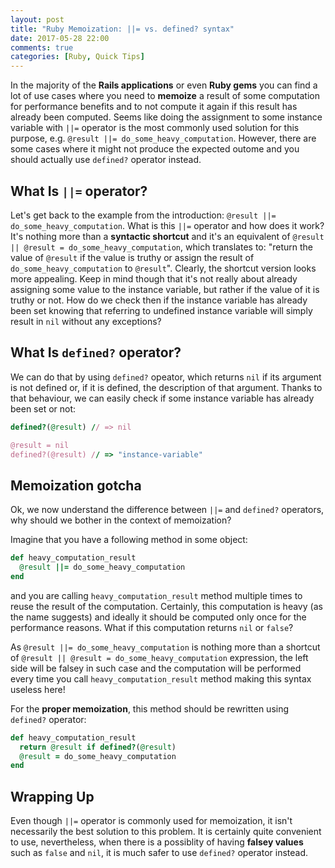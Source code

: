```yaml
---
layout: post
title: "Ruby Memoization: ||= vs. defined? syntax"
date: 2017-05-28 22:00
comments: true
categories: [Ruby, Quick Tips]
---
```


In the majority of the **Rails applications** or even **Ruby gems** you can find a lot of use cases where you need to **memoize** a result of some computation for performance benefits and to not compute it again if this result has already been computed. Seems like doing the assignment to some instance variable with `||=` operator is the most commonly used solution for this purpose, e.g. `@result ||= do_some_heavy_computation`. However, there are some cases where it might not produce the expected outome and you should actually use `defined?` operator instead.

<!--more-->

## What Is `||=` operator?

Let's get back to the example from the introduction: `@result ||= do_some_heavy_computation`. What is this `||=` operator and how does it work? It's nothing more than a **syntactic shortcut** and it's an equivalent of `@result || @result = do_some_heavy_computation`, which translates to: "return the value of `@result` if the value is truthy or assign the result of `do_some_heavy_computation` to `@result`". Clearly, the shortcut version looks more appealing. Keep in mind though that it's not really about already assigning some value to the instance variable, but rather if the value of it is truthy or not. How do we check then if the instance variable has already been set knowing that referring to undefined instance variable will simply result in `nil` without any exceptions?

## What Is `defined?` operator?

We can do that by using `defined?` opeator, which returns `nil` if its argument is not defined or, if it is defined, the description of that argument. Thanks to that behaviour, we can easily check if some instance variable has already been set or not:

``` ruby
defined?(@result) // => nil

@result = nil
defined?(@result) // => "instance-variable"
```

## Memoization gotcha

Ok, we now understand the difference between `||=` and `defined?` operators, why should we bother in the context of memoization?

Imagine that you have a following method in some object:

``` ruby
def heavy_computation_result
  @result ||= do_some_heavy_computation
end
```

and you are calling `heavy_computation_result` method multiple times to reuse the result of the computation. Certainly, this computation is heavy (as the name suggests) and ideally it should be computed only once for the performance reasons. What if this computation returns `nil` or `false`?

As `@result ||= do_some_heavy_computation` is nothing more than a shortcut of `@result || @result = do_some_heavy_computation` expression, the left side will be falsey in such case and the computation will be performed every time you call `heavy_computation_result` method making this syntax useless here!

For the **proper memoization**, this method should be rewritten using `defined?` operator:

``` ruby
def heavy_computation_result
  return @result if defined?(@result)
  @result = do_some_heavy_computation
end
```

## Wrapping Up

Even though `||=` operator is commonly used for memoization, it isn't necessarily the best solution to this problem. It is certainly quite convenient to use, nevertheless, when there is a possiblity of having **falsey values** such as `false` and `nil`, it is much safer to use `defined?` operator instead.
